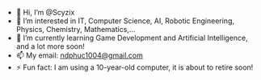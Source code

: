 - 👋 Hi, I’m @Scyzix
- 👀 I’m interested in IT, Computer Science, AI, Robotic Engineering, Physics, Chemistry, Mathematics,...
- 🌱 I’m currently learning Game Development and Artificial Intelligence, and a lot more soon!
- 📫 My email: ndphuc1004@gmail.com
- ⚡ Fun fact: I am using a 10-year-old computer, it is about to retire soon!
